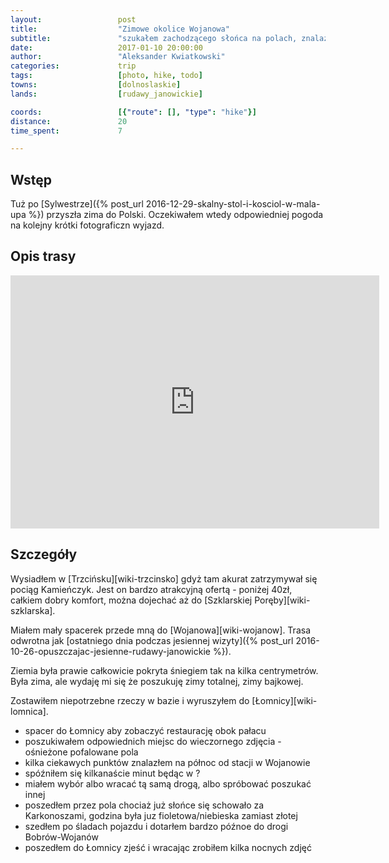 ```yaml
---
layout:                 post
title:                  "Zimowe okolice Wojanowa"
subtitle:               "szukałem zachodzącego słońca na polach, znalazłem uciekające sarny"
date:                   2017-01-10 20:00:00
author:                 "Aleksander Kwiatkowski"
categories:             trip
tags:                   [photo, hike, todo]
towns:                  [dolnoslaskie]
lands:                  [rudawy_janowickie]

coords:                 [{"route": [], "type": "hike"}]
distance:               20
time_spent:             7

---
```


Wstęp
-----

Tuż po [Sylwestrze]({% post_url 2016-12-29-skalny-stol-i-kosciol-w-mala-upa %})
przyszła zima do Polski. Oczekiwałem wtedy odpowiedniej pogoda na kolejny
krótki fotograficzn wyjazd.

Opis trasy
----------

<iframe height='405' width='590' frameborder='0' allowtransparency='true' scrolling='no' src='https://www.strava.com/activities/833066115/embed/e25472903091c7ea2c499e442e560ad7398454d1'></iframe>

Szczegóły
---------

Wysiadłem w [Trzcińsku][wiki-trzcinsko] gdyż tam akurat zatrzymywał się
pociąg Kamieńczyk. Jest on bardzo atrakcyjną ofertą - poniżej 40zł, całkiem
dobry komfort, można dojechać aż do [Szklarskiej Poręby][wiki-szklarska].

Miałem mały spacerek przede mną do [Wojanowa][wiki-wojanow]. Trasa odwrotna
jak [ostatniego dnia podczas jesiennej wizyty]({% post_url 2016-10-26-opuszczajac-jesienne-rudawy-janowickie %}).

Ziemia była prawie całkowicie pokryta śniegiem tak na kilka centrymetrów.
Była zima, ale wydaję mi się że poszukuję zimy totalnej, zimy bajkowej.

Zostawiłem niepotrzebne rzeczy w bazie i wyruszyłem do [Łomnicy][wiki-lomnica].

* spacer do Łomnicy aby zobaczyć restaurację obok pałacu
* poszukiwałem odpowiednich miejsc do wieczornego zdjęcia - ośnieżone pofalowane pola
* kilka ciekawych punktów znalazłem na północ od stacji w Wojanowie
* spóźniłem się kilkanaście minut będąc w ?
* miałem wybór albo wracać tą samą drogą, albo spróbować poszukać
  innej
* poszedłem przez pola chociaż już słońce się schowało za Karkonoszami,
  godzina była juz fioletowa/niebieska zamiast złotej
* szedłem po śladach pojazdu i dotarłem bardzo późnoe do drogi Bobrów-Wojanów
* poszedłem do Łomnicy zjeść i wracając zrobiłem kilka nocnych zdjęć
